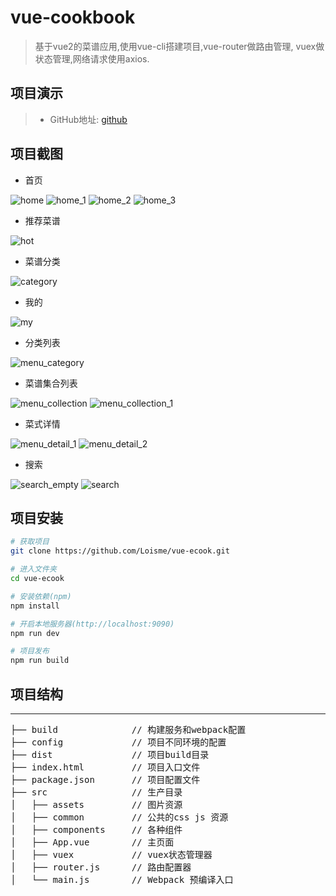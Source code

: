 # vue-cookbook

>  基于vue2的菜谱应用,使用vue-cli搭建项目,vue-router做路由管理,
vuex做状态管理,网络请求使用axios.

## 项目演示
>* GitHub地址: [github](https://github.com/Loisme/vue-ecook)

## 项目截图
* 首页

![home](./img/home.png)
![home_1](img/home_1.png)
![home_2](img/home_2.png)
![home_3](./img/home_3.png)

* 推荐菜谱

![hot](./img/hot.png)

* 菜谱分类

![category](./img/category.png)

* 我的

![my](./img/my.png)

* 分类列表

![menu_category](./img/menu_category.png)

* 菜谱集合列表

![menu_collection](./img/menu_collection.png)
![menu_collection_1](./img/menu_collection_1.png)

* 菜式详情

![menu_detail_1](./img/menu_detail_1.png)
![menu_detail_2](./img/menu_detail_2.png)

* 搜索

![search_empty](./img/search_empty.png)
![search](./img/search.png)

## 项目安装
``` bash
# 获取项目
git clone https://github.com/Loisme/vue-ecook.git

# 进入文件夹
cd vue-ecook

# 安装依赖(npm)
npm install

# 开启本地服务器(http://localhost:9090)
npm run dev

# 项目发布
npm run build
```

## 项目结构
***
<pre>
├── build              // 构建服务和webpack配置
├── config             // 项目不同环境的配置
├── dist               // 项目build目录
├── index.html         // 项目入口文件
├── package.json       // 项目配置文件
├── src                // 生产目录
│   ├── assets         // 图片资源
│   ├── common         // 公共的css js 资源
│   ├── components     // 各种组件
│   ├── App.vue        // 主页面 
│   ├── vuex           // vuex状态管理器
│   ├── router.js      // 路由配置器
│   └── main.js        // Webpack 预编译入口
</pre>
